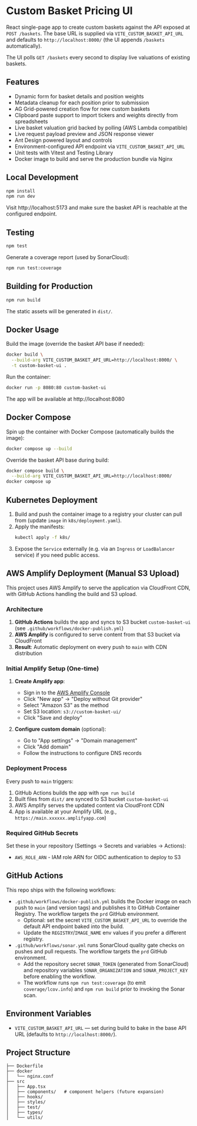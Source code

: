 # Custom Basket Pricing UI

React single-page app to create custom baskets against the API exposed at `POST /baskets`. The base URL is supplied via `VITE_CUSTOM_BASKET_API_URL` and defaults to `http://localhost:8000/` (the UI appends `/baskets` automatically).

The UI polls `GET /baskets` every second to display live valuations of existing baskets.

## Features
- Dynamic form for basket details and position weights
- Metadata cleanup for each position prior to submission
- AG Grid-powered creation flow for new custom baskets
- Clipboard paste support to import tickers and weights directly from spreadsheets
- Live basket valuation grid backed by polling (AWS Lambda compatible)
- Live request payload preview and JSON response viewer
- Ant Design powered layout and controls
- Environment-configured API endpoint via `VITE_CUSTOM_BASKET_API_URL`
- Unit tests with Vitest and Testing Library
- Docker image to build and serve the production bundle via Nginx

## Local Development
```bash
npm install
npm run dev
```
Visit http://localhost:5173 and make sure the basket API is reachable at the configured endpoint.

## Testing
```bash
npm test
```

Generate a coverage report (used by SonarCloud):
```bash
npm run test:coverage
```

## Building for Production
```bash
npm run build
```
The static assets will be generated in `dist/`.

## Docker Usage
Build the image (override the basket API base if needed):
```bash
docker build \
  --build-arg VITE_CUSTOM_BASKET_API_URL=http://localhost:8000/ \
  -t custom-basket-ui .
```

Run the container:
```bash
docker run -p 8080:80 custom-basket-ui
```

The app will be available at http://localhost:8080

## Docker Compose
Spin up the container with Docker Compose (automatically builds the image):
```bash
docker compose up --build
```

Override the basket API base during build:
```bash
docker compose build \
  --build-arg VITE_CUSTOM_BASKET_API_URL=http://localhost:8000/
docker compose up
```

## Kubernetes Deployment
1. Build and push the container image to a registry your cluster can pull from (update `image` in `k8s/deployment.yaml`).
2. Apply the manifests:
   ```bash
   kubectl apply -f k8s/
   ```
3. Expose the `Service` externally (e.g. via an `Ingress` or `LoadBalancer` service) if you need public access.

## AWS Amplify Deployment (Manual S3 Upload)
This project uses AWS Amplify to serve the application via CloudFront CDN, with GitHub Actions handling the build and S3 upload.

### Architecture
1. **GitHub Actions** builds the app and syncs to S3 bucket `custom-basket-ui` (see `.github/workflows/docker-publish.yml`)
2. **AWS Amplify** is configured to serve content from that S3 bucket via CloudFront
3. **Result**: Automatic deployment on every push to `main` with CDN distribution

### Initial Amplify Setup (One-time)
1. **Create Amplify app**:
   - Sign in to the [AWS Amplify Console](https://console.aws.amazon.com/amplify/)
   - Click "New app" → "Deploy without Git provider"
   - Select "Amazon S3" as the method
   - Set S3 location: `s3://custom-basket-ui/`
   - Click "Save and deploy"

2. **Configure custom domain** (optional):
   - Go to "App settings" → "Domain management"
   - Click "Add domain"
   - Follow the instructions to configure DNS records

### Deployment Process
Every push to `main` triggers:
1. GitHub Actions builds the app with `npm run build`
2. Built files from `dist/` are synced to S3 bucket `custom-basket-ui`
3. AWS Amplify serves the updated content via CloudFront CDN
4. App is available at your Amplify URL (e.g., `https://main.xxxxxx.amplifyapp.com`)

### Required GitHub Secrets
Set these in your repository (Settings → Secrets and variables → Actions):
- `AWS_ROLE_ARN` - IAM role ARN for OIDC authentication to deploy to S3

## GitHub Actions
This repo ships with the following workflows:

- `.github/workflows/docker-publish.yml` builds the Docker image on each push to `main` (and version tags) and publishes it to GitHub Container Registry. The workflow targets the `prd` GitHub environment.
  - Optional: set the secret `VITE_CUSTOM_BASKET_API_URL` to override the default API endpoint baked into the build.
  - Update the `REGISTRY`/`IMAGE_NAME` env values if you prefer a different registry.
- `.github/workflows/sonar.yml` runs SonarCloud quality gate checks on pushes and pull requests. The workflow targets the `prd` GitHub environment.
  - Add the repository secret `SONAR_TOKEN` (generated from SonarCloud) and repository variables `SONAR_ORGANIZATION` and `SONAR_PROJECT_KEY` before enabling the workflow.
  - The workflow runs `npm run test:coverage` (to emit `coverage/lcov.info`) and `npm run build` prior to invoking the Sonar scan.

## Environment Variables
- `VITE_CUSTOM_BASKET_API_URL` — set during build to bake in the base API URL (defaults to `http://localhost:8000/`).

## Project Structure
```
├── Dockerfile
├── docker
│   └── nginx.conf
├── src
│   ├── App.tsx
│   ├── components/   # component helpers (future expansion)
│   ├── hooks/
│   ├── styles/
│   ├── test/
│   ├── types/
│   └── utils/
```
